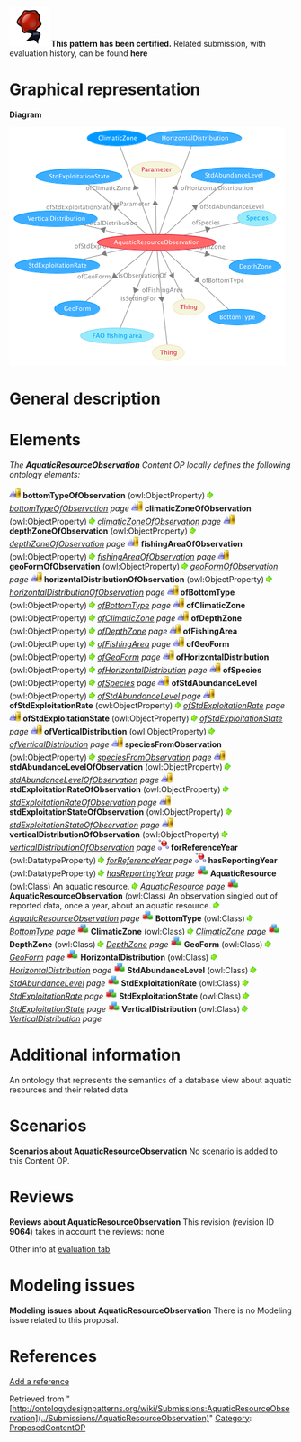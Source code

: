 [![](../images/thumb/b/b5/Certified.png/70px-Certified.png)](../Image/Certified.png "Certified.png") __This pattern has been certified.__
Related submission, with evaluation history, can be found __here__





#  Graphical representation


__Diagram__




[![Image:AquaticResourceObservation.png](../images/0/0a/AquaticResourceObservation.png)](../Image/AquaticResourceObservation.png "Image:AquaticResourceObservation.png")




#  General description


  




#  Elements


_The __AquaticResourceObservation__ Content OP locally defines the following ontology elements:_



[![ObjectProperty](../images/thumb/c/c3/ObjectProperty.gif/20px-ObjectProperty.gif)](../Image/ObjectProperty.gif "ObjectProperty") __bottomTypeOfObservation__ (owl:ObjectProperty) 
 [![](../images/thumb/8/87/ArrowRight.gif/11px-ArrowRight.gif)](../Image/ArrowRight.gif "ArrowRight.gif") _[bottomTypeOfObservation](../Submissions/AquaticResourceObservation/bottomTypeOfObservation "Submissions:AquaticResourceObservation/bottomTypeOfObservation") page_
[![ObjectProperty](../images/thumb/c/c3/ObjectProperty.gif/20px-ObjectProperty.gif)](../Image/ObjectProperty.gif "ObjectProperty") __climaticZoneOfObservation__ (owl:ObjectProperty) 
 [![](../images/thumb/8/87/ArrowRight.gif/11px-ArrowRight.gif)](../Image/ArrowRight.gif "ArrowRight.gif") _[climaticZoneOfObservation](../Submissions/AquaticResourceObservation/climaticZoneOfObservation "Submissions:AquaticResourceObservation/climaticZoneOfObservation") page_
[![ObjectProperty](../images/thumb/c/c3/ObjectProperty.gif/20px-ObjectProperty.gif)](../Image/ObjectProperty.gif "ObjectProperty") __depthZoneOfObservation__ (owl:ObjectProperty) 
 [![](../images/thumb/8/87/ArrowRight.gif/11px-ArrowRight.gif)](../Image/ArrowRight.gif "ArrowRight.gif") _[depthZoneOfObservation](../Submissions/AquaticResourceObservation/depthZoneOfObservation "Submissions:AquaticResourceObservation/depthZoneOfObservation") page_
[![ObjectProperty](../images/thumb/c/c3/ObjectProperty.gif/20px-ObjectProperty.gif)](../Image/ObjectProperty.gif "ObjectProperty") __fishingAreaOfObservation__ (owl:ObjectProperty) 
 [![](../images/thumb/8/87/ArrowRight.gif/11px-ArrowRight.gif)](../Image/ArrowRight.gif "ArrowRight.gif") _[fishingAreaOfObservation](../Submissions/AquaticResourceObservation/fishingAreaOfObservation "Submissions:AquaticResourceObservation/fishingAreaOfObservation") page_
[![ObjectProperty](../images/thumb/c/c3/ObjectProperty.gif/20px-ObjectProperty.gif)](../Image/ObjectProperty.gif "ObjectProperty") __geoFormOfObservation__ (owl:ObjectProperty) 
 [![](../images/thumb/8/87/ArrowRight.gif/11px-ArrowRight.gif)](../Image/ArrowRight.gif "ArrowRight.gif") _[geoFormOfObservation](../Submissions/AquaticResourceObservation/geoFormOfObservation "Submissions:AquaticResourceObservation/geoFormOfObservation") page_
[![ObjectProperty](../images/thumb/c/c3/ObjectProperty.gif/20px-ObjectProperty.gif)](../Image/ObjectProperty.gif "ObjectProperty") __horizontalDistributionOfObservation__ (owl:ObjectProperty) 
 [![](../images/thumb/8/87/ArrowRight.gif/11px-ArrowRight.gif)](../Image/ArrowRight.gif "ArrowRight.gif") _[horizontalDistributionOfObservation](../Submissions/AquaticResourceObservation/horizontalDistributionOfObservation "Submissions:AquaticResourceObservation/horizontalDistributionOfObservation") page_
[![ObjectProperty](../images/thumb/c/c3/ObjectProperty.gif/20px-ObjectProperty.gif)](../Image/ObjectProperty.gif "ObjectProperty") __ofBottomType__ (owl:ObjectProperty) 
 [![](../images/thumb/8/87/ArrowRight.gif/11px-ArrowRight.gif)](../Image/ArrowRight.gif "ArrowRight.gif") _[ofBottomType](../Submissions/AquaticResourceObservation/ofBottomType "Submissions:AquaticResourceObservation/ofBottomType") page_
[![ObjectProperty](../images/thumb/c/c3/ObjectProperty.gif/20px-ObjectProperty.gif)](../Image/ObjectProperty.gif "ObjectProperty") __ofClimaticZone__ (owl:ObjectProperty) 
 [![](../images/thumb/8/87/ArrowRight.gif/11px-ArrowRight.gif)](../Image/ArrowRight.gif "ArrowRight.gif") _[ofClimaticZone](../Submissions/AquaticResourceObservation/ofClimaticZone "Submissions:AquaticResourceObservation/ofClimaticZone") page_
[![ObjectProperty](../images/thumb/c/c3/ObjectProperty.gif/20px-ObjectProperty.gif)](../Image/ObjectProperty.gif "ObjectProperty") __ofDepthZone__ (owl:ObjectProperty) 
 [![](../images/thumb/8/87/ArrowRight.gif/11px-ArrowRight.gif)](../Image/ArrowRight.gif "ArrowRight.gif") _[ofDepthZone](../Submissions/AquaticResourceObservation/ofDepthZone "Submissions:AquaticResourceObservation/ofDepthZone") page_
[![ObjectProperty](../images/thumb/c/c3/ObjectProperty.gif/20px-ObjectProperty.gif)](../Image/ObjectProperty.gif "ObjectProperty") __ofFishingArea__ (owl:ObjectProperty) 
 [![](../images/thumb/8/87/ArrowRight.gif/11px-ArrowRight.gif)](../Image/ArrowRight.gif "ArrowRight.gif") _[ofFishingArea](../Submissions/AquaticResourceObservation/ofFishingArea "Submissions:AquaticResourceObservation/ofFishingArea") page_
[![ObjectProperty](../images/thumb/c/c3/ObjectProperty.gif/20px-ObjectProperty.gif)](../Image/ObjectProperty.gif "ObjectProperty") __ofGeoForm__ (owl:ObjectProperty) 
 [![](../images/thumb/8/87/ArrowRight.gif/11px-ArrowRight.gif)](../Image/ArrowRight.gif "ArrowRight.gif") _[ofGeoForm](../Submissions/AquaticResourceObservation/ofGeoForm "Submissions:AquaticResourceObservation/ofGeoForm") page_
[![ObjectProperty](../images/thumb/c/c3/ObjectProperty.gif/20px-ObjectProperty.gif)](../Image/ObjectProperty.gif "ObjectProperty") __ofHorizontalDistribution__ (owl:ObjectProperty) 
 [![](../images/thumb/8/87/ArrowRight.gif/11px-ArrowRight.gif)](../Image/ArrowRight.gif "ArrowRight.gif") _[ofHorizontalDistribution](../Submissions/AquaticResourceObservation/ofHorizontalDistribution "Submissions:AquaticResourceObservation/ofHorizontalDistribution") page_
[![ObjectProperty](../images/thumb/c/c3/ObjectProperty.gif/20px-ObjectProperty.gif)](../Image/ObjectProperty.gif "ObjectProperty") __ofSpecies__ (owl:ObjectProperty) 
 [![](../images/thumb/8/87/ArrowRight.gif/11px-ArrowRight.gif)](../Image/ArrowRight.gif "ArrowRight.gif") _[ofSpecies](../Submissions/AquaticResourceObservation/ofSpecies "Submissions:AquaticResourceObservation/ofSpecies") page_
[![ObjectProperty](../images/thumb/c/c3/ObjectProperty.gif/20px-ObjectProperty.gif)](../Image/ObjectProperty.gif "ObjectProperty") __ofStdAbundanceLevel__ (owl:ObjectProperty) 
 [![](../images/thumb/8/87/ArrowRight.gif/11px-ArrowRight.gif)](../Image/ArrowRight.gif "ArrowRight.gif") _[ofStdAbundanceLevel](../Submissions/AquaticResourceObservation/ofStdAbundanceLevel "Submissions:AquaticResourceObservation/ofStdAbundanceLevel") page_
[![ObjectProperty](../images/thumb/c/c3/ObjectProperty.gif/20px-ObjectProperty.gif)](../Image/ObjectProperty.gif "ObjectProperty") __ofStdExploitationRate__ (owl:ObjectProperty) 
 [![](../images/thumb/8/87/ArrowRight.gif/11px-ArrowRight.gif)](../Image/ArrowRight.gif "ArrowRight.gif") _[ofStdExploitationRate](../Submissions/AquaticResourceObservation/ofStdExploitationRate "Submissions:AquaticResourceObservation/ofStdExploitationRate") page_
[![ObjectProperty](../images/thumb/c/c3/ObjectProperty.gif/20px-ObjectProperty.gif)](../Image/ObjectProperty.gif "ObjectProperty") __ofStdExploitationState__ (owl:ObjectProperty) 
 [![](../images/thumb/8/87/ArrowRight.gif/11px-ArrowRight.gif)](../Image/ArrowRight.gif "ArrowRight.gif") _[ofStdExploitationState](../Submissions/AquaticResourceObservation/ofStdExploitationState "Submissions:AquaticResourceObservation/ofStdExploitationState") page_
[![ObjectProperty](../images/thumb/c/c3/ObjectProperty.gif/20px-ObjectProperty.gif)](../Image/ObjectProperty.gif "ObjectProperty") __ofVerticalDistribution__ (owl:ObjectProperty) 
 [![](../images/thumb/8/87/ArrowRight.gif/11px-ArrowRight.gif)](../Image/ArrowRight.gif "ArrowRight.gif") _[ofVerticalDistribution](../Submissions/AquaticResourceObservation/ofVerticalDistribution "Submissions:AquaticResourceObservation/ofVerticalDistribution") page_
[![ObjectProperty](../images/thumb/c/c3/ObjectProperty.gif/20px-ObjectProperty.gif)](../Image/ObjectProperty.gif "ObjectProperty") __speciesFromObservation__ (owl:ObjectProperty) 
 [![](../images/thumb/8/87/ArrowRight.gif/11px-ArrowRight.gif)](../Image/ArrowRight.gif "ArrowRight.gif") _[speciesFromObservation](../Submissions/AquaticResourceObservation/speciesFromObservation "Submissions:AquaticResourceObservation/speciesFromObservation") page_
[![ObjectProperty](../images/thumb/c/c3/ObjectProperty.gif/20px-ObjectProperty.gif)](../Image/ObjectProperty.gif "ObjectProperty") __stdAbundanceLevelOfObservation__ (owl:ObjectProperty) 
 [![](../images/thumb/8/87/ArrowRight.gif/11px-ArrowRight.gif)](../Image/ArrowRight.gif "ArrowRight.gif") _[stdAbundanceLevelOfObservation](../Submissions/AquaticResourceObservation/stdAbundanceLevelOfObservation "Submissions:AquaticResourceObservation/stdAbundanceLevelOfObservation") page_
[![ObjectProperty](../images/thumb/c/c3/ObjectProperty.gif/20px-ObjectProperty.gif)](../Image/ObjectProperty.gif "ObjectProperty") __stdExploitationRateOfObservation__ (owl:ObjectProperty) 
 [![](../images/thumb/8/87/ArrowRight.gif/11px-ArrowRight.gif)](../Image/ArrowRight.gif "ArrowRight.gif") _[stdExploitationRateOfObservation](../Submissions/AquaticResourceObservation/stdExploitationRateOfObservation "Submissions:AquaticResourceObservation/stdExploitationRateOfObservation") page_
[![ObjectProperty](../images/thumb/c/c3/ObjectProperty.gif/20px-ObjectProperty.gif)](../Image/ObjectProperty.gif "ObjectProperty") __stdExploitationStateOfObservation__ (owl:ObjectProperty) 
 [![](../images/thumb/8/87/ArrowRight.gif/11px-ArrowRight.gif)](../Image/ArrowRight.gif "ArrowRight.gif") _[stdExploitationStateOfObservation](../Submissions/AquaticResourceObservation/stdExploitationStateOfObservation "Submissions:AquaticResourceObservation/stdExploitationStateOfObservation") page_
[![ObjectProperty](../images/thumb/c/c3/ObjectProperty.gif/20px-ObjectProperty.gif)](../Image/ObjectProperty.gif "ObjectProperty") __verticalDistributionOfObservation__ (owl:ObjectProperty) 
 [![](../images/thumb/8/87/ArrowRight.gif/11px-ArrowRight.gif)](../Image/ArrowRight.gif "ArrowRight.gif") _[verticalDistributionOfObservation](../Submissions/AquaticResourceObservation/verticalDistributionOfObservation "Submissions:AquaticResourceObservation/verticalDistributionOfObservation") page_
[![DatatypeProperty](../images/thumb/a/a5/DatatypeProperty.gif/20px-DatatypeProperty.gif)](../Image/DatatypeProperty.gif "DatatypeProperty") __forReferenceYear__ (owl:DatatypeProperty) 
 [![](../images/thumb/8/87/ArrowRight.gif/11px-ArrowRight.gif)](../Image/ArrowRight.gif "ArrowRight.gif") _[forReferenceYear](../Submissions/AquaticResourceObservation/forReferenceYear "Submissions:AquaticResourceObservation/forReferenceYear") page_
[![DatatypeProperty](../images/thumb/a/a5/DatatypeProperty.gif/20px-DatatypeProperty.gif)](../Image/DatatypeProperty.gif "DatatypeProperty") __hasReportingYear__ (owl:DatatypeProperty) 
 [![](../images/thumb/8/87/ArrowRight.gif/11px-ArrowRight.gif)](../Image/ArrowRight.gif "ArrowRight.gif") _[hasReportingYear](../Submissions/AquaticResourceObservation/hasReportingYear "Submissions:AquaticResourceObservation/hasReportingYear") page_
[![Class](../images/thumb/2/27/Class.gif/20px-Class.gif)](../Image/Class.gif "Class") __AquaticResource__ (owl:Class) An aquatic resource. 
 [![](../images/thumb/8/87/ArrowRight.gif/11px-ArrowRight.gif)](../Image/ArrowRight.gif "ArrowRight.gif") _[AquaticResource](../Submissions/AquaticResourceObservation/AquaticResource "Submissions:AquaticResourceObservation/AquaticResource") page_
[![Class](../images/thumb/2/27/Class.gif/20px-Class.gif)](../Image/Class.gif "Class") __AquaticResourceObservation__ (owl:Class) An observation singled out of reported data, once a year, about an aquatic resource. 
 [![](../images/thumb/8/87/ArrowRight.gif/11px-ArrowRight.gif)](../Image/ArrowRight.gif "ArrowRight.gif") _[AquaticResourceObservation](../Submissions/AquaticResourceObservation/AquaticResourceObservation "Submissions:AquaticResourceObservation/AquaticResourceObservation") page_
[![Class](../images/thumb/2/27/Class.gif/20px-Class.gif)](../Image/Class.gif "Class") __BottomType__ (owl:Class) 
 [![](../images/thumb/8/87/ArrowRight.gif/11px-ArrowRight.gif)](../Image/ArrowRight.gif "ArrowRight.gif") _[BottomType](../Submissions/AquaticResourceObservation/BottomType "Submissions:AquaticResourceObservation/BottomType") page_
[![Class](../images/thumb/2/27/Class.gif/20px-Class.gif)](../Image/Class.gif "Class") __ClimaticZone__ (owl:Class) 
 [![](../images/thumb/8/87/ArrowRight.gif/11px-ArrowRight.gif)](../Image/ArrowRight.gif "ArrowRight.gif") _[ClimaticZone](../Submissions/AquaticResourceObservation/ClimaticZone "Submissions:AquaticResourceObservation/ClimaticZone") page_
[![Class](../images/thumb/2/27/Class.gif/20px-Class.gif)](../Image/Class.gif "Class") __DepthZone__ (owl:Class) 
 [![](../images/thumb/8/87/ArrowRight.gif/11px-ArrowRight.gif)](../Image/ArrowRight.gif "ArrowRight.gif") _[DepthZone](../Submissions/AquaticResourceObservation/DepthZone "Submissions:AquaticResourceObservation/DepthZone") page_
[![Class](../images/thumb/2/27/Class.gif/20px-Class.gif)](../Image/Class.gif "Class") __GeoForm__ (owl:Class) 
 [![](../images/thumb/8/87/ArrowRight.gif/11px-ArrowRight.gif)](../Image/ArrowRight.gif "ArrowRight.gif") _[GeoForm](../Submissions/AquaticResourceObservation/GeoForm "Submissions:AquaticResourceObservation/GeoForm") page_
[![Class](../images/thumb/2/27/Class.gif/20px-Class.gif)](../Image/Class.gif "Class") __HorizontalDistribution__ (owl:Class) 
 [![](../images/thumb/8/87/ArrowRight.gif/11px-ArrowRight.gif)](../Image/ArrowRight.gif "ArrowRight.gif") _[HorizontalDistribution](../Submissions/AquaticResourceObservation/HorizontalDistribution "Submissions:AquaticResourceObservation/HorizontalDistribution") page_
[![Class](../images/thumb/2/27/Class.gif/20px-Class.gif)](../Image/Class.gif "Class") __StdAbundanceLevel__ (owl:Class) 
 [![](../images/thumb/8/87/ArrowRight.gif/11px-ArrowRight.gif)](../Image/ArrowRight.gif "ArrowRight.gif") _[StdAbundanceLevel](../Submissions/AquaticResourceObservation/StdAbundanceLevel "Submissions:AquaticResourceObservation/StdAbundanceLevel") page_
[![Class](../images/thumb/2/27/Class.gif/20px-Class.gif)](../Image/Class.gif "Class") __StdExploitationRate__ (owl:Class) 
 [![](../images/thumb/8/87/ArrowRight.gif/11px-ArrowRight.gif)](../Image/ArrowRight.gif "ArrowRight.gif") _[StdExploitationRate](../Submissions/AquaticResourceObservation/StdExploitationRate "Submissions:AquaticResourceObservation/StdExploitationRate") page_
[![Class](../images/thumb/2/27/Class.gif/20px-Class.gif)](../Image/Class.gif "Class") __StdExploitationState__ (owl:Class) 
 [![](../images/thumb/8/87/ArrowRight.gif/11px-ArrowRight.gif)](../Image/ArrowRight.gif "ArrowRight.gif") _[StdExploitationState](../Submissions/AquaticResourceObservation/StdExploitationState "Submissions:AquaticResourceObservation/StdExploitationState") page_
[![Class](../images/thumb/2/27/Class.gif/20px-Class.gif)](../Image/Class.gif "Class") __VerticalDistribution__ (owl:Class) 
 [![](../images/thumb/8/87/ArrowRight.gif/11px-ArrowRight.gif)](../Image/ArrowRight.gif "ArrowRight.gif") _[VerticalDistribution](../Submissions/AquaticResourceObservation/VerticalDistribution "Submissions:AquaticResourceObservation/VerticalDistribution") page_
#  Additional information


An ontology that represents the semantics of a database view about aquatic resources and their related data



#  Scenarios



__Scenarios about AquaticResourceObservation__
No scenario is added to this Content OP.




#  Reviews



__Reviews about AquaticResourceObservation__
This revision (revision ID __9064__) takes in account the reviews: none


Other info at [evaluation tab](http://ontologydesignpatterns.org/wiki/index.php?title=Submissions:AquaticResourceObservation&action=evaluation "http://ontologydesignpatterns.org/wiki/index.php?title=Submissions:AquaticResourceObservation&action=evaluation")




  




#  Modeling issues



__Modeling issues about AquaticResourceObservation__
There is no Modeling issue related to this proposal.




  




#  References


[Add a reference](index.php@title=Odp%253AAdd_reference&subject=../Submissions/AquaticResourceObservation "http://ontologydesignpatterns.org/wiki/index.php?title=Odp:Add_reference&subject=Submissions%3AAquaticResourceObservation")


  






Retrieved from "[http://ontologydesignpatterns.org/wiki/Submissions:AquaticResourceObservation](../Submissions/AquaticResourceObservation)"
 [Category](http://ontologydesignpatterns.org/wiki/Special:Categories "Special:Categories"): [ProposedContentOP](../Category/ProposedContentOP "Category:ProposedContentOP")